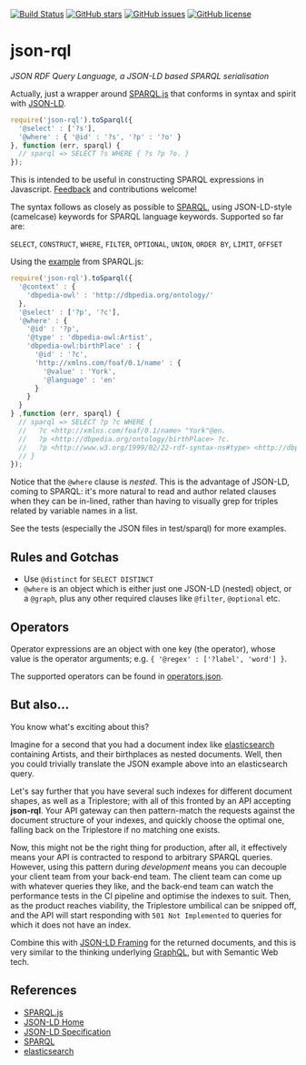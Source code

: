 [![Build Status](https://travis-ci.org/gsvarovsky/json-rql.svg?branch=master)](https://travis-ci.org/gsvarovsky/json-rql)
[![GitHub stars](https://img.shields.io/github/stars/gsvarovsky/json-rql.svg)](https://github.com/gsvarovsky/json-rql/stargazers)
[![GitHub issues](https://img.shields.io/github/issues/gsvarovsky/json-rql.svg)](https://github.com/gsvarovsky/json-rql/issues)
[![GitHub license](https://img.shields.io/badge/license-MIT-blue.svg)](https://raw.githubusercontent.com/gsvarovsky/json-rql/master/LICENSE)
# json-rql
_JSON RDF Query Language, a JSON-LD based SPARQL serialisation_

Actually, just a wrapper around [SPARQL.js](https://github.com/RubenVerborgh/SPARQL.js)
that conforms in syntax and spirit with [JSON-LD](http://json-ld.org/).

```javascript
require('json-rql').toSparql({
  '@select' : ['?s'],
  '@where' : { '@id' : '?s', '?p' : '?o' }
}, function (err, sparql) {
  // sparql => SELECT ?s WHERE { ?s ?p ?o. }
});
```

This is intended to be useful in constructing SPARQL expressions in Javascript.
[Feedback](https://github.com/gsvarovsky/json-rql/issues) and contributions welcome!

The syntax follows as closely as possible to [SPARQL](https://www.w3.org/TR/rdf-sparql-query), using
JSON-LD-style (camelcase) keywords for SPARQL language keywords. Supported so far are:

`SELECT`, `CONSTRUCT`, `WHERE`, `FILTER`, `OPTIONAL`, `UNION`, `ORDER BY`, `LIMIT`, `OFFSET`

Using the [example](https://www.npmjs.com/package/sparqljs#representation) from SPARQL.js:
```javascript
require('json-rql').toSparql({
  '@context' : {
    'dbpedia-owl' : 'http://dbpedia.org/ontology/'
  },
  '@select' : ['?p', '?c'],
  '@where' : {
    '@id' : '?p',
    '@type' : 'dbpedia-owl:Artist',
    'dbpedia-owl:birthPlace' : {
      '@id' : '?c',
      'http://xmlns.com/foaf/0.1/name' : {
        '@value' : 'York',
        '@language' : 'en'
      }
    }
  }
} ,function (err, sparql) {
  // sparql => SELECT ?p ?c WHERE {
  //   ?c <http://xmlns.com/foaf/0.1/name> "York"@en.
  //   ?p <http://dbpedia.org/ontology/birthPlace> ?c.
  //   ?p <http://www.w3.org/1999/02/22-rdf-syntax-ns#type> <http://dbpedia.org/ontology/Artist>.
  // }
});
```
Notice that the `@where` clause is _nested_. This is the advantage of JSON-LD, coming to SPARQL:
it's more natural to read and author related clauses when they can be in-lined, rather than having to
visually grep for triples related by variable names in a list.

See the tests (especially the JSON files in test/sparql) for more examples.

## Rules and Gotchas
* Use `@distinct` for `SELECT DISTINCT`
* `@where` is an object which is either just one JSON-LD (nested) object, or a `@graph`, plus any
other required clauses like `@filter`, `@optional` etc.

## Operators
Operator expressions are an object with one key (the operator), whose value is the operator arguments; e.g. `{ '@regex' : ['?label', 'word'] }`.

The supported operators can be found in [operators.json](lib/operators.json).

## But also...
You know what's exciting about this?

Imagine for a second that you had a document index like [elasticsearch](https://www.elastic.co/products/elasticsearch) containing Artists, and their birthplaces as nested documents. Well, then you could trivially translate the JSON example above into an elasticsearch query.

Let's say further that you have several such indexes for different document shapes, as well as a Triplestore; with all of this fronted by an API accepting **json-rql**. Your API gateway can then pattern-match the requests against the document structure of your indexes, and quickly choose the optimal one, falling back on the Triplestore if no matching one exists.

Now, this might not be the right thing for production, after all, it effectively means your API is contracted to respond to arbitrary SPARQL queries. However, using this pattern during _development_ means you can decouple your client team from your back-end team. The client team can come up with whatever queries they like, and the back-end team can watch the performance tests in the CI pipeline and optimise the indexes to suit. Then, as the product reaches viability, the Triplestore umbilical can be snipped off, and the API will start responding with `501 Not Implemented` to queries for which it does not have an index.

Combine this with [JSON-LD Framing](http://json-ld.org/spec/latest/json-ld-framing/) for the returned documents, and this is very similar to the thinking underlying [GraphQL](http://graphql.org/), but with Semantic Web tech.

## References
* [SPARQL.js](https://github.com/RubenVerborgh/SPARQL.js)
* [JSON-LD Home](http://json-ld.org/)
* [JSON-LD Specification](http://json-ld.org/spec/latest/json-ld/)
* [SPARQL](https://www.w3.org/TR/rdf-sparql-query)
* [elasticsearch](https://www.elastic.co/products/elasticsearch)
